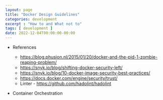 ```yaml
---
layout: page
title: "Docker Design Guidelines"
categories: development
excerpt : "How to and What not to"
tags: [ development ]
date: 2022-12-04T00:00:00-00:00
---
```


* References
  * https://blog.phusion.nl/2015/01/20/docker-and-the-pid-1-zombie-reaping-problem/
  * https://snyk.io/blog/shifting-docker-security-left/
  * https://snyk.io/blog/10-docker-image-security-best-practices/
  * https://docs.docker.com/engine/security/trust/
  * Linter - https://github.com/hadolint/hadolint

* Container Orchestration
